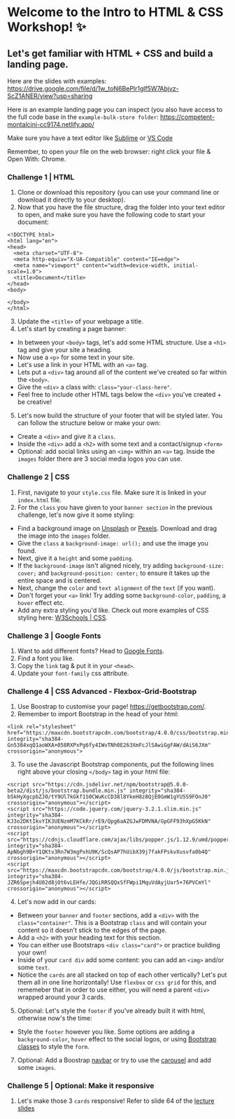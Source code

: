 # Welcome to the Intro to HTML & CSS Workshop! :sparkles:

## Let's get familiar with HTML + CSS and build a landing page.

Here are the slides with examples: https://drive.google.com/file/d/1w_toN6BePlr1glf5W7Abjvz-ScZ1ANER/view?usp=sharing

Here is an example landing page you can inspect (you also have access to the full code base in the `example-bulk-store folder`: https://competent-montalcini-cc9174.netlify.app/

Make sure you have a text editor like [Sublime](https://www.sublimetext.com/) or [VS Code](https://code.visualstudio.com/download)

Remember, to open your file on the web browser: right click your file & Open With: Chrome.

### Challenge 1 | HTML

1. Clone or download this repository (you can use your command line or download it directly to your desktop).
2. Now that you have the file structure, drag the folder into your text editor to open, and make sure you have the following code to start your document:

```
<!DOCTYPE html>
<html lang="en">
<head>
  <meta charset="UTF-8">
  <meta http-equiv="X-UA-Compatible" content="IE=edge">
  <meta name="viewport" content="width=device-width, initial-scale=1.0">
  <title>Document</title>
</head>
<body>
  
</body>
</html>
```

3. Update the `<title>` of your webpage a title.
4. Let's start by creating a page banner:

- In between your `<body>` tags, let's add some HTML structure. Use a `<h1>` tag and give your site a heading.
- Now use a `<p>` for some text in your site.
- Let's use a link in your HTML with an `<a>` tag.
- Lets put a `<div>` tag around all of the content we've created so far within the `<body>`.
- Give the `<div>` a class with: `class="your-class-here"`.
- Feel free to include other HTML tags below the `<div>` you've created + be creative!

5. Let's now build the structure of your footer that will be styled later. You can follow the structure below or make your own:

- Create a `<div>` and give it a `class`.
- Inside the `<div>` add a `<h2>` with some text and a contact/signup `<form>`
- Optional: add social links using an `<img>` within an `<a>` tag. Inside the `images` folder there are 3 social media logos you can use.


### Challenge 2 | CSS
1. First, navigate to your `style.css` file. Make sure it is linked in your `index.html` file.
2. For the `class` you have given to your `banner section` in the previous challenge, let's now give it some styling:

- Find a background image on [Unsplash](www.unsplash.com) or [Pexels](https://www.pexels.com/). Download and drag the image into the `images` folder.
- Give the `class` a `background-image: url();` and use the image you found. 
- Next, give it a `height` and some `padding`.
- If the `background-image` isn't aligned nicely, try adding `background-size: cover;` and `background-position: center;` to ensure it takes up the entire space and is centered.
- Next, change the `color` and `text alignment` of the `text` (if you want).
- Don't forget your `<a>` link! Try adding some `background-color`, `padding`, a `hover` effect etc.
- Add any extra styling you'd like. Check out more examples of CSS styling here: [W3Schools | CSS](https://www.w3schools.com/css/).

### Challenge 3 | Google Fonts
1. Want to add different fonts? Head to [Google Fonts](https://fonts.google.com/).
2. Find a font you like.
3. Copy the `link` tag & put it in your `<head>`.
4. Update your `font-family` css attribute.

### Challenge 4 | CSS Advanced - Flexbox-Grid-Bootstrap
1. Use Boostrap to customise your page! https://getbootstrap.com/.
2. Remember to import Bootstrap in the head of your html:

```
<link rel="stylesheet" href="https://maxcdn.bootstrapcdn.com/bootstrap/4.0.0/css/bootstrap.min.css" integrity="sha384-Gn5384xqQ1aoWXA+058RXPxPg6fy4IWvTNh0E263XmFcJlSAwiGgFAW/dAiS6JXm" crossorigin="anonymous">
```

3. To use the Javascript Bootstrap components, put the following lines right above your closing `</body>` tag in your html file:

```
<script src="https://cdn.jsdelivr.net/npm/bootstrap@5.0.0-beta2/dist/js/bootstrap.bundle.min.js" integrity="sha384-b5kHyXgcpbZJO/tY9Ul7kGkf1S0CWuKcCD38l8YkeH8z8QjE0GmW1gYU5S9FOnJ0" crossorigin="anonymous"></script>
<script src="https://code.jquery.com/jquery-3.2.1.slim.min.js" integrity="sha384-KJ3o2DKtIkvYIK3UENzmM7KCkRr/rE9/Qpg6aAZGJwFDMVNA/GpGFF93hXpG5KkN" crossorigin="anonymous"></script>
<script src="https://cdnjs.cloudflare.com/ajax/libs/popper.js/1.12.9/umd/popper.min.js" integrity="sha384-ApNbgh9B+Y1QKtv3Rn7W3mgPxhU9K/ScQsAP7hUibX39j7fakFPskvXusvfa0b4Q" crossorigin="anonymous"></script>
<script src="https://maxcdn.bootstrapcdn.com/bootstrap/4.0.0/js/bootstrap.min.js" integrity="sha384-JZR6Spejh4U02d8jOt6vLEHfe/JQGiRRSQQxSfFWpi1MquVdAyjUar5+76PVCmYl" crossorigin="anonymous"></script>
```

4. Let's now add in our cards:

- Between your `banner` and `footer` sections, add a `<div>` with the `class="container"`. This is a Bootstrap `class` and will contain your content so it doesn't stick to the edges of the page.
- Add a `<h2>` with your heading text for this section.
- You can either use Bootstraps `<div class="card">` or practice building your own! 
- Inside of your `card div` add some content: you can add an `<img>` and/or some `text`.
- Notice the `cards` are all stacked on top of each other vertically? Let's put them all in one line horizontally! Use `flexbox` or `css grid` for this, and rememeber that in order to use either, you will need a parent `<div>` wrapped around your 3 cards.

5. Optional: Let's style the `footer` if you've already built it with html, otherwise now's the time:

- Style the `footer` however you like. Some options are adding a `background-color`, `hover` effect to the social logos, or using [Bootstrap classes](https://getbootstrap.com/docs/4.0/components/forms/#form-groups) to style the `form`.

7. Optional: Add a Boostrap [navbar](https://getbootstrap.com/docs/5.0/components/navbar/) or try to use the [carousel](https://getbootstrap.com/docs/5.0/components/carousel/) and add some `images`.
 

### Challenge 5 | Optional: Make it responsive
1. Let's make those 3 `cards` responsive! Refer to slide 64 of the [lecture slides](https://drive.google.com/file/d/1w_toN6BePlr1glf5W7Abjvz-ScZ1ANER/view?usp=sharing)
